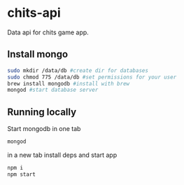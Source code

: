 # chits-api

Data api for chits game app.

## Install mongo

```bash
sudo mkdir /data/db #create dir for databases
sudo chmod 775 /data/db #set permissions for your user
brew install mongodb #install with brew
mongod #start database server
```

## Running locally

Start mongodb in one tab

```bash
mongod
```

in a new tab install deps and start app

```bash
npm i
npm start
```
